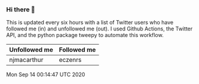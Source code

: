 ### Hi there 👋

This is updated every six hours with a list of Twitter users who have followed me (in) and unfollowed me (out). I used Github Actions, the Twitter API, and the python package tweepy to automate this workflow.

| Unfollowed me |  Followed me |
| --- | --- |
|njmacarthur|eczenrs|
Mon Sep 14 00:14:47 UTC 2020

